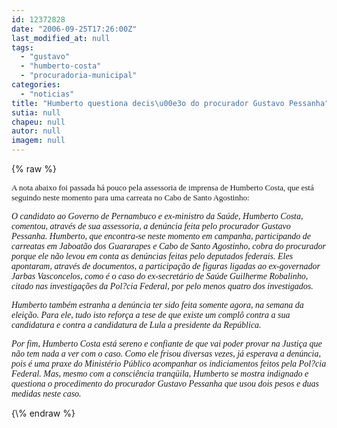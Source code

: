 ```yaml
---
id: 12372828
date: "2006-09-25T17:26:00Z"
last_modified_at: null
tags:
  - "gustavo"
  - "humberto-costa"
  - "procuradoria-municipal"
categories:
  - "noticias"
title: "Humberto questiona decis\u00e3o do procurador Gustavo Pessanha"
sutia: null
chapeu: null
autor: null
imagem: null
---
```

{\% raw %}
<p><FONT size=1></p>
<p><P><FONT face=Verdana size=2>A nota abaixo foi passada há pouco pela assessoria de imprensa de Humberto Costa, que está seguindo neste momento para uma carreata no Cabo de Santo Agostinho:</FONT></P></FONT></p>
<p><P><FONT face=Verdana><EM>O candidato ao Governo de Pernambuco e ex-ministro da Saúde, Humberto Costa, comentou, através de sua assessoria, a denúncia feita pelo procurador Gustavo Pessanha. Humberto, que encontra-se neste momento em campanha, participando de carreatas em Jaboatão dos Guararapes e Cabo de Santo Agostinho, cobra do procurador porque ele não levou em conta as denúncias feitas pelo deputados federais. Eles apontaram, através de documentos, a participação de figuras ligadas ao ex-governador Jarbas Vasconcelos, como é o caso do ex-secretário de Saúde Guilherme Robalinho, citado nas investigações da Pol?cia Federal, por pelo menos quatro dos investigados.</EM></FONT></P></p>
<p><P><FONT face=Verdana><EM>Humberto também estranha a denúncia ter sido feita somente agora, na semana da eleição. Para ele, tudo isto reforça a tese de que existe um complô contra a sua candidatura e contra a candidatura de Lula a presidente da República.</EM></FONT></P></p>
<p><P><FONT face=Verdana><EM>Por fim, Humberto Costa está sereno e confiante de que vai poder provar na Justiça que não tem nada a ver com o caso. Como ele frisou diversas vezes, já esperava a denúncia, pois é uma praxe do Ministério Público acompanhar os indiciamentos feitos pela Pol?cia Federal. Mas, mesmo com a consciência tranqüila, Humberto se mostra indignado e questiona o procedimento do procurador Gustavo Pessanha que usou dois pesos e duas medidas neste caso.</EM></FONT></P> </p>
{\% endraw %}
